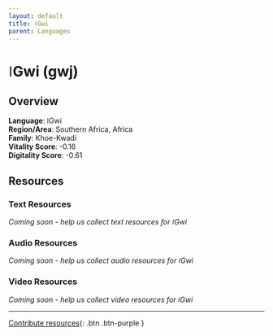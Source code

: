 ```yaml
---
layout: default
title: ǀGwi
parent: Languages
---
```


# ǀGwi (gwj)

## Overview

**Language**: ǀGwi  
**Region/Area**: Southern Africa, Africa  
**Family**: Khoe-Kwadi  
**Vitality Score**: -0.16  
**Digitality Score**: -0.61  

## Resources

### Text Resources
*Coming soon - help us collect text resources for ǀGwi*

### Audio Resources
*Coming soon - help us collect audio resources for ǀGwi*

### Video Resources
*Coming soon - help us collect video resources for ǀGwi*

---

[Contribute resources](https://fairtrain.github.io/){: .btn .btn-purple }
